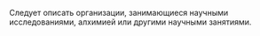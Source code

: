 Следует описать организации, занимающиеся научными исследованиями, алхимией или другими научными занятиями.